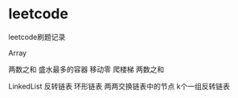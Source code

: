 # leetcode
leetcode刷题记录

Array

两数之和
盛水最多的容器
移动零
爬楼梯
两数之和

LinkedList
反转链表
环形链表
两两交换链表中的节点
k个一组反转链表
